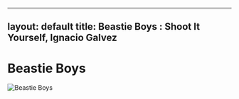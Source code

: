 
---
layout: default
title: Beastie Boys : Shoot It Yourself, Ignacio Galvez
---

# Beastie Boys

![Beastie Boys](http://assets.farmhouse.co/publishing/1-shoot-it-yourself/images/beastie-boys-1.jpg)
